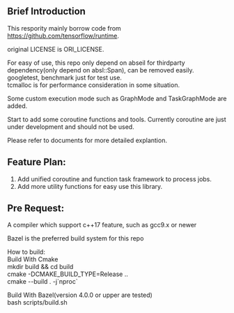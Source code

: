 ## Brief Introduction
This respority mainly borrow code from https://github.com/tensorflow/runtime.  

original LICENSE is ORI_LICENSE.

For easy of use, this repo only depend on abseil for thirdparty dependency(only depend on absl::Span), can be removed easily.  
googletest, benchmark just for test use.  
tcmalloc is for performance consideration in some situation. 

Some custom execution mode such as GraphMode and TaskGraphMode are added.

Start to add some coroutine functions and tools. Currently coroutine are just under development and should not be used.

Please refer to documents for more detailed explantion.

## Feature Plan:  
1. Add unified coroutine and function task framework to process jobs.  
2. Add more utility functions for easy use this library.  

## Pre Request:  
A compiler which support c++17 feature, such as gcc9.x or newer

Bazel is the preferred build system for this repo

How to build:  
Build With Cmake  
mkdir build && cd build  
cmake -DCMAKE_BUILD_TYPE=Release ..  
cmake --build . -j\`nproc\`

Build With Bazel(version 4.0.0 or upper are tested)  
bash scripts/build.sh